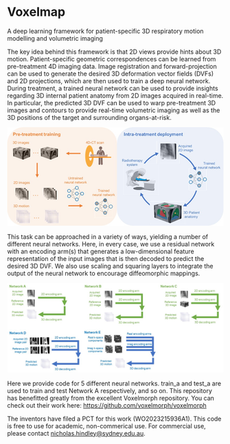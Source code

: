 # Voxelmap
A deep learning framework for patient-specific 3D respiratory motion modelling and volumetric imaging

The key idea behind this framework is that 2D views provide hints about 3D motion. Patient-specific geometric correspondences can be learned from pre-treatment 4D imaging data. Image registration and forward-projection can be used to generate the desired 3D deformation vector fields (DVFs) and 2D projections, which are then used to train a deep neural network. During treatment, a trained neural network can be used to provide insights regarding 3D internal patient anatomy from 2D images acquired in real-time. In particular, the predicted 3D DVF can be used to warp pre-treatment 3D images and contours to provide real-time volumetric imaging as well as the 3D positions of the target and surrounding organs-at-risk.

![Proposed clinical workflow](https://github.com/Image-X-Institute/Voxelmap/blob/main/Workflow.jpg)

This task can be approached in a variety of ways, yielding a number of different neural networks. Here, in every case, we use a residual network with an encoding arm(s) that generates a low-dimensional feature representation of the input images that is then decoded to predict the desired 3D DVF. We also use scaling and squaring layers to integrate the output of the neural network to encourage diffeomorphic mappings.

![Networks](https://github.com/Image-X-Institute/Voxelmap/blob/main/Networks.jpg)

Here we provide code for 5 different neural networks. train_a and test_a are used to train and test Network A respectively, and so on. This repository has benefitted greatly from the excellent Voxelmorph repository. You can check out their work here: https://github.com/voxelmorph/voxelmorph

The inventors have filed a PCT for this work (WO2023215936A1). This code is free to use for academic, non-commerical use. For commercial use, please contact nicholas.hindley@sydney.edu.au.
